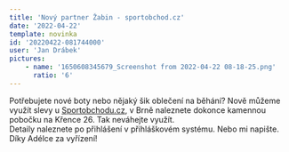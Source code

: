 ```yaml
---
title: 'Nový partner Žabin - sportobchod.cz'
date: '2022-04-22'
template: novinka
id: '20220422-081744000'
user: 'Jan Drábek'
pictures:
    - name: '1650608345679_Screenshot from 2022-04-22 08-18-25.png'
      ratio: '6'
---
```

Potřebujete nové boty nebo nějaký šik oblečení na běhání? Nově můžeme využít slevy u [Sportobchodu.cz](https://www.sportobchod.cz/), v Brně naleznete dokonce kamennou pobočku na Křence 26. Tak neváhejte využít.  
Detaily naleznete po přihlášení v přihláškovém systému. Nebo mi napište.  
Díky Adélce za vyřízení!
